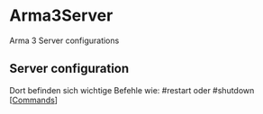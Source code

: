 # Arma3Server
Arma 3 Server configurations

## Server configuration
Dort befinden sich wichtige Befehle wie: #restart oder #shutdown
[[Commands](https://community.bistudio.com/wiki/Multiplayer_Server_Commands)]
